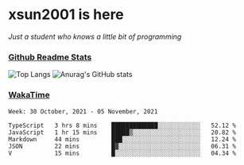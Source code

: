 # xsun2001 is here

*Just a student who knows a little bit of programming*

### [Github Readme Stats](https://github.com/anuraghazra/github-readme-stats)

![Top Langs](https://github-readme-stats.vercel.app/api/top-langs/?username=xsun2001&layout=compact&theme=radical) ![Anurag's GitHub stats](https://github-readme-stats.vercel.app/api?username=xsun2001&show_icons=true&theme=radical)

### [WakaTime](https://wakatime.com)

<!--START_SECTION:waka-->
```text
Week: 30 October, 2021 - 05 November, 2021

TypeScript   3 hrs 8 mins    █████████████░░░░░░░░░░░░   52.12 % 
JavaScript   1 hr 15 mins    █████▒░░░░░░░░░░░░░░░░░░░   20.82 % 
Markdown     44 mins         ███░░░░░░░░░░░░░░░░░░░░░░   12.24 % 
JSON         22 mins         █▓░░░░░░░░░░░░░░░░░░░░░░░   06.31 % 
V            15 mins         █░░░░░░░░░░░░░░░░░░░░░░░░   04.34 % 
```
<!--END_SECTION:waka-->
